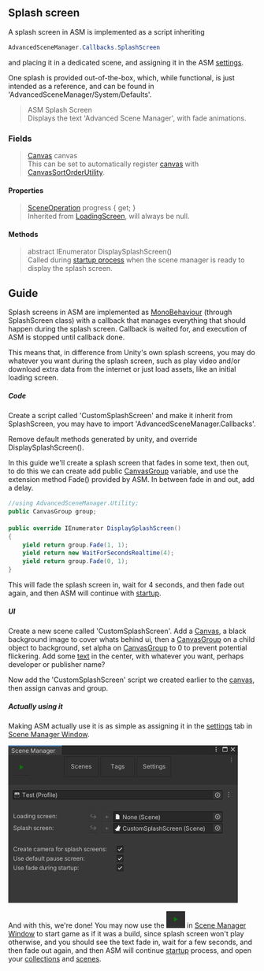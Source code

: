 ## Splash screen
A splash screen in ASM is implemented as a script inheriting
```csharp
AdvancedSceneManager.Callbacks.SplashScreen
```
and placing it in a dedicated scene, and assigning it in the ASM [settings](SceneManagerWindow#settings).

One splash is provided out-of-the-box, which, while functional, is just intended as a reference, and can be found in 'AdvancedSceneManager/System/Defaults'.

> ASM Splash Screen\
Displays the text 'Advanced Scene Manager', with fade animations.

### Fields

> [Canvas](https://docs.unity3d.com/Packages/com.unity.ugui@1.0/manual/class-Canvas.html) canvas\
This can be set to automatically register [canvas](https://docs.unity3d.com/Packages/com.unity.ugui@1.0/manual/class-Canvas.html) with [CanvasSortOrderUtility](CanvasSortOrderUtility).

#### Properties

> [SceneOperation](SceneOperation) progress { get; }\
Inherited from [LoadingScreen](LoadingScreen), will always be null.

#### Methods

> abstract IEnumerator DisplaySplashScreen()\
Called during [startup process](SceneManager#runtime) when the scene manager is ready to display the splash screen.

## Guide
Splash screens in ASM are implemented as [MonoBehaviour](https://docs.unity3d.com/ScriptReference/MonoBehaviour.html) (through SplashScreen class) with a callback that manages everything that should happen during the splash screen. Callback is waited for, and execution of ASM is stopped until callback done.

This means that, in difference from Unity's own splash screens, you may do whatever you want during the splash screen, such as play video and/or download extra data from the internet or just load assets, like an initial loading screen.

##### Code

Create a script called 'CustomSplashScreen' and make it inherit from SplashScreen, you may have to import 'AdvancedSceneManager.Callbacks'.

Remove default methods generated by unity, and override DisplaySplashScreen().

In this guide we'll create a splash screen that fades in some text, then out, to do this we can create add public [CanvasGroup](https://docs.unity3d.com/Packages/com.unity.ugui@1.0/manual/class-CanvasGroup.html) variable, and use the extension method Fade() provided by ASM. In between fade in and out, add a delay.

```csharp
//using AdvancedSceneManager.Utility;
public CanvasGroup group;

public override IEnumerator DisplaySplashScreen()
{
    yield return group.Fade(1, 1);
    yield return new WaitForSecondsRealtime(4);
    yield return group.Fade(0, 1);
}
```

This will fade the splash screen in, wait for 4 seconds, and then fade out again, and then ASM will continue with [startup](SceneManager#runtime).

##### UI

Create a new scene called 'CustomSplashScreen'. Add a [Canvas](https://docs.unity3d.com/Packages/com.unity.ugui@1.0/manual/UICanvas.html), a black background image to cover whats behind ui, then a [CanvasGroup](https://docs.unity3d.com/Packages/com.unity.ugui@1.0/manual/class-CanvasGroup.html) on a child object to background, set alpha on [CanvasGroup](https://docs.unity3d.com/Packages/com.unity.ugui@1.0/manual/class-CanvasGroup.html) to 0 to prevent potential flickering. Add some [text](https://docs.unity3d.com/Packages/com.unity.ugui@1.0/manual/script-Text.html) in the center, with whatever you want, perhaps developer or publisher name?

Now add the 'CustomSplashScreen' script we created earlier to the [canvas](https://docs.unity3d.com/Packages/com.unity.ugui@1.0/manual/UICanvas.html), then assign canvas and group.

##### Actually using it
Making ASM actually use it is as simple as assigning it in the [settings](SceneManagerWindow#settings) tab in [Scene Manager Window](SceneManagerWindow).

![](image/settings-splashscreen.png)

And with this, we're done! You may now use the ![](image/play.png) in [Scene Manager Window](SceneManagerWindow) to start game as if it was a build, since splash screen won't play otherwise, and you should see the text fade in, wait for a few seconds, and then fade out again, and then ASM will continue [startup](SceneManager#runtime) process, and open your [collections](SceneCollection) and [scenes](Scene).
